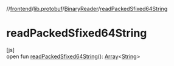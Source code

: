 //[frontend](../../../index.md)/[lib.protobuf](../index.md)/[BinaryReader](index.md)/[readPackedSfixed64String](read-packed-sfixed64-string.md)

# readPackedSfixed64String

[js]\
open fun [readPackedSfixed64String](read-packed-sfixed64-string.md)(): [Array](https://kotlinlang.org/api/latest/jvm/stdlib/kotlin/-array/index.html)&lt;[String](https://kotlinlang.org/api/latest/jvm/stdlib/kotlin/-string/index.html)&gt;

